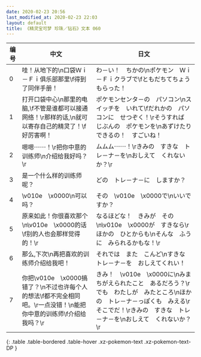 ```yaml
---
date: 2020-02-23 20:56
last_modified_at: 2020-02-23 22:03
layout: default
title: 《精灵宝可梦 珍珠／钻石》文本 060
---
```

| 编号 | 中文 | 日文 |
| ---- | ---- | ---- |
| 0 | 哇！从地下的\n口袋Ｗｉ－Ｆｉ俱乐部那里\f得到了同伴手册！ | わ－い！　ちかの\nポケモン　Ｗｉ－Ｆｉクラブで\fともだちてちょう　もらった！ |
| 1 | 打开口袋中心\n那里的电脑,\f不管是谁都可以接通网络！\r那样的话,\n就可以寄存自己的精灵了！\f好厉害啊！ | ポケモンセンタ－の　パソコン\nスイッチを　いれて\fだれかの　パソコンに　せつぞく！\rそうすれば　じぶんの　ポケモンを\nあずけたりできるの！　すごいね！ |
| 2 | 嗯嗯⋯⋯！\r把你中意的训练师\n介绍给我好吗？\r | ムムム⋯⋯！\rきみの　すきな　トレ－ナ－を\nおしえて　くれないか？\r |
| 3 | 是一个什么样的训练师呢？ | どの　トレ－ナ－に　しますか？ |
| 4 | \v010e　\x0000\n可以吗？ | その　\v010e　\x0000で\nいいですか？ |
| 5 | 原来如此！你很喜欢那个\n\v010e　\x0000的话\f别的人也会那样觉得的！\r | なるほどな！　きみが　その\n\v010e　\x0000が　すきなら\rほかの　ひとからも\nそんな　ふうに　みられるかもな！\r |
| 6 | 那么,下次\n再把喜欢的训练师介绍给我吧！ | それでは　また　こんど\nすきな　トレ－ナ－を　おしえてくれい！ |
| 7 | 你把\v010e　\x0000搞错了？\n不过也许每个人的想法\f都不完全相同吧。\r一点没错！\n能把你中意的训练师\f介绍给我吗？\r | きみ！　\v010e　\x0000に\nみまちがえられたこと　あるだろう？\rでも　わたしが　みたところ\nほかの　トレ－ナ－っぽくも　みえる\rそこでだ！\rきみの　すきな　トレ－ナ－を\nおしえて　くれないか？\r |
{: .table .table-bordered .table-hover .xz-pokemon-text .xz-pokemon-text-DP }